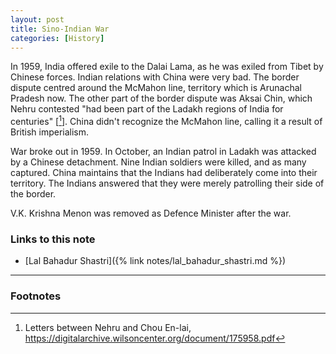 ```yaml
---
layout: post
title: Sino-Indian War
categories: [History]
---
```


In 1959, India offered exile to the Dalai Lama, as he was exiled from Tibet by Chinese forces.
Indian relations with China were very bad. The border dispute centred around the McMahon line,
territory which is Arunachal Pradesh now. The other part of the border dispute was Aksai Chin,
which Nehru contested "had been part of the Ladakh regions of India for centuries" [[^1]]. China didn't
recognize the McMahon line, calling it a result of British imperialism.

War broke out in 1959. In October, an Indian patrol in Ladakh was attacked by a Chinese detachment.
Nine Indian soldiers were killed, and as many captured. China maintains that the Indians had
deliberately come into their territory. The Indians answered that they were merely patrolling
their side of the border.

V.K. Krishna Menon was removed as Defence Minister after the war.

[^1]: Letters between Nehru and Chou En-lai, https://digitalarchive.wilsoncenter.org/document/175958.pdf


### Links to this note
* [Lal Bahadur Shastri]({% link notes/lal_bahadur_shastri.md %})


___

### Footnotes
